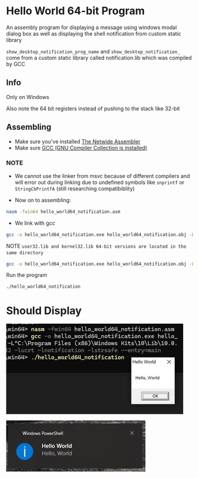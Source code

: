 # Hello World 64-bit Program
An assembly program for displaying a message using windows modal dialog box as well as displaying the shell notification from custom static library

`show_desktop_notification_prog_name` and `show_desktop_notification_` come from a custom static library called notification.lib which was compiled by GCC

## Info

Only on Windows

Also note the 64 bit registers instead of pushing to the stack like 32-bit

## Assembling

* Make sure you've installed [The Netwide Assembler](https://www.nasm.us)
* Make sure [GCC (GNU Compiler Collection is installed)](https://gcc.gnu.org) 

### NOTE
* We cannot use the linker from msvc because of different compilers and will error out during linking due to undefined symbols like `snprintf` or `StringCbPrintfA` (still researching compatibiblity)

* Now on to assembling:

```bash
nasm -fwin64 hello_world64_notification.asm
```

* We link with gcc 

```bash
gcc -o hello_world64_notification.exe hello_world64_notification.obj -L"{location of 64-bit user32.lib & kernel32.lib}" -L"L{location of ucrt library}" -L"{Location of custom notification static library}" -luser32 -lkernel32 -lshell32 -lucrt -lnotification -lstrsafe --entry=main
```

NOTE `user32.lib and kernel32.lib 64-bit versions are located in the same directory`

```bash
gcc -o hello_world64_notification.exe hello_world64_notification.obj -L"C:\Program Files (x86)\Windows Kits\10\Lib\10.0.22621.0\um\x64" -L"C:\Program Files (x86)\Windows Kits\10\Lib\10.0.22621.0\ucrt\x64" -L"D:\Software\Lessons\Assembly\notification" -luser32 -lkernel32 -lshell32 -lucrt -lnotification -lstrsafe --entry=main
```


Run the program

```bash
./hello_world64_notification
```

# Should Display
![Image](/src/hello_world_desktop_notification_gcc/win64/images/hello_world64_desktop_notification_gcc1.JPG "Hello World")

![Image](/src/hello_world_desktop_notification_gcc/win64/images/hello_world64_desktop_notification_gcc2.JPG "Hello World Shell Notification")
